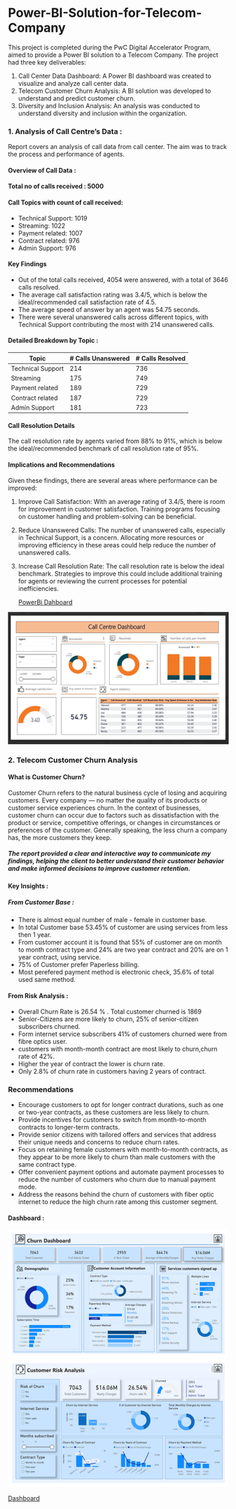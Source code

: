 # Power-BI-Solution-for-Telecom-Company

This project is completed during the PwC Digital Accelerator Program, aimed to provide a Power BI solution to a Telecom Company. The project had three key deliverables:

 1) Call Center Data Dashboard: A Power BI dashboard was created to visualize and analyze call center data.
 2) Telecom Customer Churn Analysis: A BI solution was developed to understand and predict customer churn.
 3) Diversity and Inclusion Analysis: An analysis was conducted to understand diversity and inclusion within the organization.

### 1. Analysis of Call Centre’s Data : 

Report covers an analysis of call data from call center. The aim was to track the
process and performance of agents. 

#### Overview of Call Data :

  #### Total no of calls received : 5000
  #### Call Topics with count of call received:
* Technical Support: 1019
* Streaming: 1022
* Payment related: 1007
* Contract related: 976
* Admin Support: 976
  

#### Key Findings

* Out of the total calls received, 4054 were answered, with a total of 3646 calls
resolved.
* The average call satisfaction rating was 3.4/5, which is below the
ideal/recommended call satisfaction rate of 4.5.
* The average speed of answer by an agent was 54.75 seconds.
* There were several unanswered calls across different topics, with Technical
Support contributing the most with 214 unanswered calls.

#### Detailed Breakdown by Topic : 
| Topic | # Calls Unanswered | # Calls Resolved | 
|----------|----------|----------|
| Technical Support | 214 | 736 |
| Streaming | 175 | 749 | 
| Payment related | 189 |  729 | 
| Contract related | 187 | 729 | 
| Admin Support | 181 | 723 |  

#### Call Resolution Details 

The call resolution rate by agents varied from 88% to 91%, which is below the
ideal/recommended benchmark of call resolution rate of 95%.

#### Implications and Recommendations

Given these findings, there are several areas where performance can be improved:

1. Improve Call Satisfaction: With an average rating of 3.4/5, there is room for improvement in customer satisfaction. Training programs focusing on customer handling and problem-solving can be beneficial.
2. Reduce Unanswered Calls: The number of unanswered calls, especially in Technical Support, is a concern. Allocating more resources or improving efficiency in these areas could help reduce the number of unanswered calls.
3. Increase Call Resolution Rate: The call resolution rate is below the ideal benchmark. Strategies to improve this could include additional training for agents or reviewing the current processes for potential inefficiencies.

     [PowerBi Dahboard](https://github.com/altmash-bagwan/Power-BI-Solution-for-Telecom-Company-/blob/main/Call%20Centre%20Calls%20Analysis/Call%20Centre%20Trends.pbix)

   
![alt text](https://github.com/altmash-bagwan/Power-BI-Solution-for-Telecom-Company-/blob/main/Call%20Centre%20Calls%20Analysis/Call_centre_Data.png)

### 2. Telecom Customer Churn Analysis 

#### What is Customer Churn?

Customer Churn refers to the natural business cycle of losing and acquiring customers. Every company — no matter the quality of its products or customer service experiences churn. In the context of businesses, customer churn can occur due to factors such as dissatisfaction with the product or service, competitive offerings, or changes in circumstances or preferences of the customer. Generally speaking, the less churn a company has, the more customers they keep.

#####  The report provided a clear and interactive way to communicate my findings, helping the client to better understand their customer behavior and make informed decisions to improve customer retention.


#### Key Insights :

##### From Customer Base : 

* There is almost equal number of male - female in customer base.
* In total Customer base 53.45% of customer are using services from less then 1 year.  
* From customer account it is found that 55% of customer are on month to month contract type and 24% are two year contract and 20% are on 1 year contract, using service.
* 75% of Customer prefer Paperless billing.
* Most perefered payment method is electronic check, 35.6% of total used same method.

#### From Risk Analysis : 

* Overall Churn Rate is 26.54 % . Total customer churned is 1869
* Senior-Citizens are more likely to churn, 25% of senior-citizen subscribers churned.
* Form internet service subscribers 41% of customers churned were from fibre optics user.
* customers with month-month contract are most likely to churn,churn rate of 42%.
* Higher the year of contract the lower is churn rate.
* Only 2.8% of churn rate in customers having 2 years of contract.  

### Recommendations

* Encourage customers to opt for longer contract durations, such as one or two-year contracts, as these customers are less likely to churn.
* Provide incentives for customers to switch from month-to-month contracts to longer-term contracts.
* Provide senior citizens with tailored offers and services that address their unique needs and concerns to reduce churn rates.
* Focus on retaining female customers with month-to-month contracts, as they appear to be more likely to churn than male customers with the same contract type.
* Offer convenient payment options and automate payment processes to reduce the number of customers who churn due to manual payment mode.
* Address the reasons behind the churn of customers with fiber optic internet to reduce the high churn rate among this customer segment.
  
#### Dashboard : 

![alt text](https://github.com/altmash-bagwan/Power-BI-Solution-for-Telecom-Company-/blob/main/Telcom%20Churn%20Analysis/Telecom%20Churn%20Analysis-2.jpg)
![alt text](https://github.com/altmash-bagwan/Power-BI-Solution-for-Telecom-Company-/blob/main/Telcom%20Churn%20Analysis/Telecom%20Churn%20Analysis-3.jpg)

   [Dashboard](https://github.com/altmash-bagwan/Power-BI-Solution-for-Telecom-Company-/blob/main/Telcom%20Churn%20Analysis/Telecom%20Churn%20Analysis.pbix)


   
     



    

